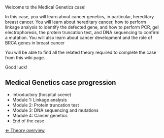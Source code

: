 Welcome to the Medical Genetics case!

In this case, you will learn about cancer genetics, in particular,
hereditary breast cancer. You will learn about hereditary cancer, how to
perform linkage analysis to identify the defected gene, and how to
perform PCR, gel electrophoresis, the protein truncation test, and DNA
sequencing to confirm a mutation. You will also learn about cancer
development and the role of BRCA genes in breast cancer

You will be able to find all the related theory required to complete the
case from this wiki page.

Good luck!

Medical Genetics case progression
---------------------------------

-   Introductory (hospital scene)
-   Module 1: Linkage analysis
-   Module 2: Protein truncation test
-   Module 3: DNA sequencing and mutations
-   Module 4: Cancer genetics
-   End of the case

[⇐ Theory overview](/wiki/Medical_Genetics_case "wikilink")

